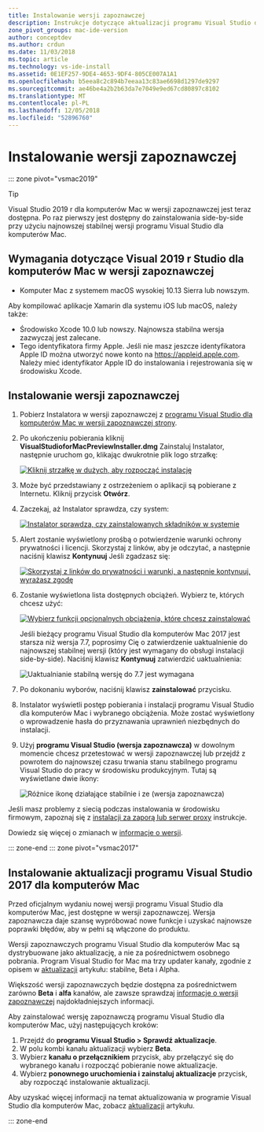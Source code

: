```yaml
---
title: Instalowanie wersji zapoznawczej
description: Instrukcje dotyczące aktualizacji programu Visual Studio dla komputerów Mac i uzyskiwania dostępu do wersji, w tym Visual 2019 Studio dla komputerów Mac w wersji zapoznawczych w wersji zapoznawczej.
zone_pivot_groups: mac-ide-version
author: conceptdev
ms.author: crdun
ms.date: 11/03/2018
ms.topic: article
ms.technology: vs-ide-install
ms.assetid: 0E1EF257-9DE4-4653-9DF4-805CE007A1A1
ms.openlocfilehash: b5eea8c2c894b7eeaa13c83ae6698d1297de9297
ms.sourcegitcommit: ae46be4a2b2b63da7e7049e9ed67cd80897c8102
ms.translationtype: MT
ms.contentlocale: pl-PL
ms.lasthandoff: 12/05/2018
ms.locfileid: "52896760"
---
```

# <a name="install-a-preview-release"></a>Instalowanie wersji zapoznawczej

::: zone pivot="vsmac2019"

> [!TIP]
> Visual Studio 2019 r dla komputerów Mac w wersji zapoznawczej jest teraz dostępna. Po raz pierwszy jest dostępny do zainstalowania side-by-side przy użyciu najnowszej stabilnej wersji programu Visual Studio dla komputerów Mac.

## <a name="requirements-for-the-visual-studio-2019-for-mac-preview"></a>Wymagania dotyczące Visual 2019 r Studio dla komputerów Mac w wersji zapoznawczej

* Komputer Mac z systemem macOS wysokiej 10.13 Sierra lub nowszym.

Aby kompilować aplikacje Xamarin dla systemu iOS lub macOS, należy także:

* Środowisko Xcode 10.0 lub nowszy. Najnowsza stabilna wersja zazwyczaj jest zalecane.
* Tego identyfikatora firmy Apple. Jeśli nie masz jeszcze identyfikatora Apple ID można utworzyć nowe konto na https://appleid.apple.com. Należy mieć identyfikator Apple ID do instalowania i rejestrowania się w środowisku Xcode.

## <a name="installing-the-preview"></a>Instalowanie wersji zapoznawczej

1. Pobierz Instalatora w wersji zapoznawczej z [programu Visual Studio dla komputerów Mac w wersji zapoznawczej strony](https://aka.ms/vs4mac-preview).
2. Po ukończeniu pobierania kliknij **VisualStudioforMacPreviewInstaller.dmg** Zainstaluj Instalator, następnie uruchom go, klikając dwukrotnie plik logo strzałkę:

    [![Kliknij strzałkę w dużych, aby rozpocząć instalację](media/install-preview-installer-sml.png)](media/install-preview-installer.png#lightbox)

3. Może być przedstawiany z ostrzeżeniem o aplikacji są pobierane z Internetu. Kliknij przycisk **Otwórz**.
4. Zaczekaj, aż Instalator sprawdza, czy system:

    [![Instalator sprawdza, czy zainstalowanych składników w systemie](media/install-preview-checking-sml.png)](media/install-preview-checking.png#lightbox)

5. Alert zostanie wyświetlony prośbą o potwierdzenie warunki ochrony prywatności i licencji. Skorzystaj z linków, aby je odczytać, a następnie naciśnij klawisz **Kontynuuj** Jeśli zgadzasz się:

    [![Skorzystaj z linków do prywatności i warunki, a następnie kontynuuj, wyrażasz zgodę](media/install-preview-privacy-sml.png)](media/install-preview-privacy.png#lightbox)

6. Zostanie wyświetlona lista dostępnych obciążeń. Wybierz te, których chcesz użyć:

    [![Wybierz funkcji opcjonalnych obciążenia, które chcesz zainstalować](media/install-preview-selection-sml.png)](media/install-preview-selection.png#lightbox)

    Jeśli bieżący programu Visual Studio dla komputerów Mac 2017 jest starsza niż wersja 7.7, poprosimy Cię o zatwierdzenie uaktualnienie do najnowszej stabilnej wersji (który jest wymagany do obsługi instalacji side-by-side). Naciśnij klawisz **Kontynuuj** zatwierdzić uaktualnienia:

    ![Uaktualnianie stabilną wersję do 7.7 jest wymagana](media/install-preview-older-upgrade.png)

7. Po dokonaniu wyborów, naciśnij klawisz **zainstalować** przycisku.
8. Instalator wyświetli postęp pobierania i instalacji programu Visual Studio dla komputerów Mac i wybranego obciążenia. Może zostać wyświetlony o wprowadzenie hasła do przyznawania uprawnień niezbędnych do instalacji.
9. Użyj **programu Visual Studio (wersja zapoznawcza)** w dowolnym momencie chcesz przetestować w wersji zapoznawczej lub przejdź z powrotem do najnowszej czasu trwania stanu stabilnego programu Visual Studio do pracy w środowisku produkcyjnym. Tutaj są wyświetlane dwie ikony:

    ![Różnice ikonę działające stabilnie i ze (wersja zapoznawcza)](media/install-preview-icons-sml.png)

Jeśli masz problemy z siecią podczas instalowania w środowisku firmowym, zapoznaj się z [instalacji za zaporą lub serwer proxy](https://docs.microsoft.com/visualstudio/mac/installation#install-visual-studio-for-mac-behind-a-firewall-or-proxy-server) instrukcje.

Dowiedz się więcej o zmianach w [informacje o wersji](https://docs.microsoft.com/visualstudio/releasenotes/vs2019-mac-preview-relnotes).

::: zone-end
::: zone pivot="vsmac2017"

## <a name="install-an-update-for-visual-studio-2017-for-mac"></a>Instalowanie aktualizacji programu Visual Studio 2017 dla komputerów Mac

Przed oficjalnym wydaniu nowej wersji programu Visual Studio dla komputerów Mac, jest dostępne w wersji zapoznawczej. Wersja zapoznawcza daje szansę wypróbować nowe funkcje i uzyskać najnowsze poprawki błędów, aby w pełni są włączone do produktu.

Wersji zapoznawczych programu Visual Studio dla komputerów Mac są dystrybuowane jako aktualizację, a nie za pośrednictwem osobnego pobrania. Program Visual Studio for Mac ma trzy updater kanały, zgodnie z opisem w [aktualizacji](update.md) artykułu: stabilne, Beta i Alpha.

Większość wersji zapoznawczych będzie dostępna za pośrednictwem zarówno **Beta** i **alfa** kanałów, ale zawsze sprawdzaj [informacje o wersji zapoznawczej](/visualstudio/releasenotes/vs2017-mac-preview-relnotes) najdokładniejszych informacji.

Aby zainstalować wersję zapoznawczą programu Visual Studio dla komputerów Mac, użyj następujących kroków:

1. Przejdź do **programu Visual Studio > Sprawdź aktualizacje**.
2. W polu kombi kanału aktualizacji wybierz **Beta**.
3. Wybierz **kanału o przełącznikiem** przycisk, aby przełączyć się do wybranego kanału i rozpocząć pobieranie nowe aktualizacje.
4. Wybierz **ponownego uruchomienia i zainstaluj aktualizacje** przycisk, aby rozpocząć instalowanie aktualizacji.

Aby uzyskać więcej informacji na temat aktualizowania w programie Visual Studio dla komputerów Mac, zobacz [aktualizacji](update.md) artykułu.

::: zone-end